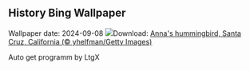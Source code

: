 ## History Bing Wallpaper
Wallpaper date: 2024-09-08
![](https://www.bing.com/th?id=OHR.SantaCruzHummer_EN-US4047958707_UHD.jpg&w=1000)Download: [Anna's hummingbird, Santa Cruz, California (© yhelfman/Getty Images)](https://www.bing.com/th?id=OHR.SantaCruzHummer_EN-US4047958707_UHD.jpg)

Auto get programm by LtgX
